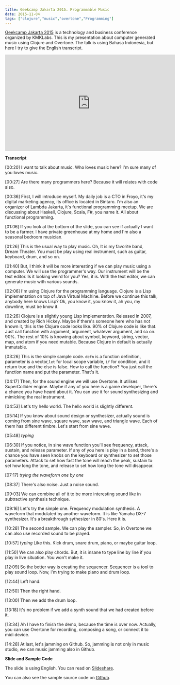```yaml
---
title: Geekcamp Jakarta 2015. Programmable Music
date: 2015-11-04
tags: ["clojure","music","overtone","Programming"]
---
```


[Geekcamp Jakarta 2015](http://geekcamp.id/) is a technology and business conference organized by KMKLabs. This is my presentation about computer generated music using Clojure and Overtone. The talk is using Bahasa Indonesia, but here I try to give the English transcript.

<iframe class="vidio-embed" src="http://www.vidio.com/embed/178403-geekcamp-lambda-jakarta" width="560" height="317" frameborder="0" scrolling="no" allowfullscreen="allowfullscreen"></iframe>

**Transcript**

[00:20] I want to talk about music. Who loves music here? I'm sure many of you loves music.

[00:27] Are there many programmers here? Because it will relates with code also.

[00:36] First, I will introduce myself. My daily job is a CTO in Froyo, it's my digital marketing agency, its office is located in Bintaro. I'm also an organizer of Lambda Jakarta, it's functional programming meetup. We are discussing about Haskell, Clojure, Scala, F#, you name it. All about functional programming.

[01:06] If you look at the bottom of the slide, you can see if actually I want to be a farmer. I have private greenhouse at my home and I'm also a seasonal bedroom musician.

[01:26] This is the usual way to play music. Oh, It is my favorite band, Dream Theater. You must be play using real instrument, such as guitar, keyboard, drum, and so on.

[01:40] But, I think it will be more interesting if we can play music using a computer. We will use the programmer's way. Our instrument will be the text editor. Is it looking weird for you? Yes, it is. With the text editor, we can generate music with various sounds.

[02:06] I'm using Clojure for the programming language. Clojure is a Lisp implementation on top of Java Virtual Machine. Before we continue this talk, anybody here knows Lisp? Ok, you know it, you know it, ah you, my downline, must be know it.

[02:26] Clojure is a slightly young Lisp implementation. Released in 2007, and created by Rich Hickey. Maybe if there's someone here who has not known it, this is the Clojure code looks like. 90% of Clojure code is like that. Just call function with argument, argument, whatever argument, and so on. 90%. The rest of 10% is knowing about symbol, keyword, string, vector, map, and atom if you need mutable. Because Clojure in default is actually immutable.

[03:26] This is the simple sample code. `defn` is a function definition, parameter is a vector,`let` for local scope variable, `if` for condition, and it return true and the else is false. How to call the function? You just call the function name and put the parameter. That's it.

[04:17] Then, for the sound engine we will use Overtone. It utilises SuperCollider engine. Maybe if any of you here is a game developer, there's a chance you have heard about it. You can use it for sound synthesizing and mimicking the real instrument.

[04:53] Let's try hello world. The hello world is slightly different.

[05:14] If you know about sound design or synthesizer, actually sound is coming from sine wave, square wave, saw wave, and triangle wave. Each of them has different timbre. Let's start from sine wave.

[05:48] _typing_

[06:30] If you notice, in sine wave function you'll see frequency, attack, sustain, and release parameter. If any of you here is play in a band, there's a chance you have seen knobs on the keyboard or synthesizer to set those parameters. Attack to set how fast the tone will reach the peak, sustain to set how long the tone, and release to set how long the tone will disappear.

[07:17] _trying the waveform one by one_

[08:37] There's also noise. Just a noise sound.

[09:03] We can combine all of it to be more interesting sound like in subtractive synthesis technique.

[09:16] Let's try the simple one. Frequency modulation synthesis. A waveform that modulated by another waveform. It is like Yamaha DX-7 synthesizer. It's a breakthrough sythesizer in 80's. Here it is.

[10:28] The second sample. We can play the sampler. So, in Overtone we can also use recorded sound to be played.

[10:57] _typing_ Like this. Kick drum, snare drum, piano, or maybe guitar loop.

[11:50] We can also play chords. But, it is insane to type line by line if you play in live situation. You won't make it.

[12:09] So the better way is creating the sequencer. Sequencer is a tool to play sound loop. Now, I'm trying to make piano and drum loop.

[12:44] Left hand.

[12:50] Then the right hand.

[13:00] Then we add the drum loop.

[13:18] It's no problem if we add a synth sound that we had created before it.

[13:34] Ah I have to finish the demo, because the time is over now. Actually, you can use Overtone for recording, composing a song, or connect it to midi device.

[14:28] At last, let's jamming on Github. So, jamming is not only in music studio, we can music jamming also in Github.

**Slide and Sample Code**

The slide is using English. You can read on [Slideshare](http://www.slideshare.net/AsepBagja/geekcamp-id-2015-programmable-music).

You can also see the sample source code on [Github](https://github.com/bepitulaz/programmable-music).